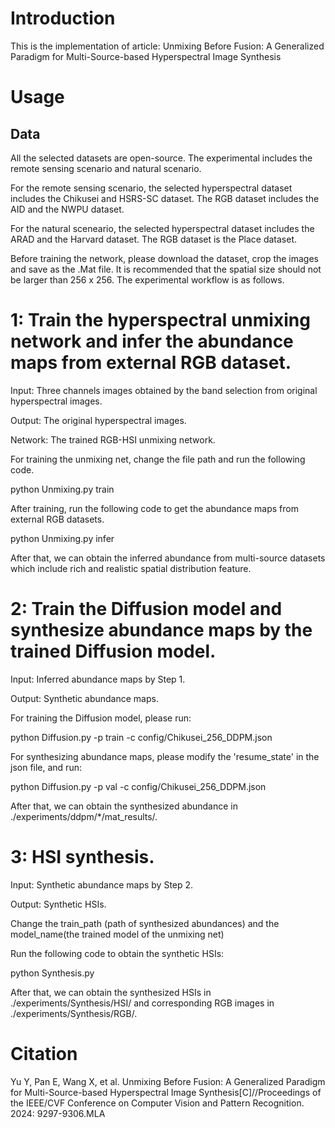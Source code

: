 # Introduction

This is the implementation of article: Unmixing Before Fusion: A Generalized Paradigm for Multi-Source-based Hyperspectral Image Synthesis

# Usage

## Data

All the selected datasets are open-source. The experimental includes the remote sensing scenario and natural scenario. 

For the remote sensing scenario, the selected hyperspectral dataset includes the Chikusei and HSRS-SC dataset. The RGB dataset includes the AID and the NWPU dataset. 

For the natural sceneario, the selected hyperspectral dataset includes the ARAD and the Harvard dataset. The RGB dataset is the Place dataset. 

Before training the network, please download the dataset, crop the images and save as the .Mat file. It is recommended that the spatial size should not be larger than 256 x 256. The experimental workflow is as follows. 

# 1: Train the hyperspectral unmixing network and infer the abundance maps from external RGB dataset.

Input: Three channels images obtained by the band selection from original hyperspectral images.

Output: The original hyperspectral images.

Network: The trained RGB-HSI unmixing network.

For training the unmixing net, change the file path and run the following code.

python Unmixing.py train

After training, run the following code to get the abundance maps from external RGB datasets.

python Unmixing.py infer

After that, we can obtain the inferred abundance from multi-source datasets which include rich and realistic spatial distribution feature.

# 2: Train the Diffusion model and synthesize abundance maps by the trained Diffusion model.

Input: Inferred abundance maps by Step 1.

Output: Synthetic abundance maps.

For training the Diffusion model, please run:

python Diffusion.py -p train -c config/Chikusei_256_DDPM.json

For synthesizing abundance maps, please modify the 'resume_state' in the json file, and run:

python Diffusion.py -p val -c config/Chikusei_256_DDPM.json

After that, we can obtain the synthesized abundance in ./experiments/ddpm/\*/mat_results/.

# 3: HSI synthesis.

Input: Synthetic abundance maps by Step 2.

Output: Synthetic HSIs.

Change the train_path (path of synthesized abundances) and the model_name(the trained model of the unmixing net)

Run the following code to obtain the synthetic HSIs:

python Synthesis.py

After that, we can obtain the synthesized HSIs in ./experiments/Synthesis/HSI/ and corresponding RGB images in ./experiments/Synthesis/RGB/.


# Citation

Yu Y, Pan E, Wang X, et al. Unmixing Before Fusion: A Generalized Paradigm for Multi-Source-based Hyperspectral Image Synthesis[C]//Proceedings of the IEEE/CVF Conference on Computer Vision and Pattern Recognition. 2024: 9297-9306.MLA
